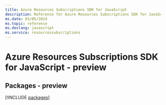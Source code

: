```yaml
---
title: Azure Resources Subscriptions SDK for JavaScript
description: Reference for Azure Resources Subscriptions SDK for JavaScript
ms.date: 03/05/2024
ms.topic: reference
ms.devlang: javascript
ms.service: resourcessubscriptions
---
```

# Azure Resources Subscriptions SDK for JavaScript - preview
## Packages - preview
[!INCLUDE [packages](resources-subscriptions-index.md)]